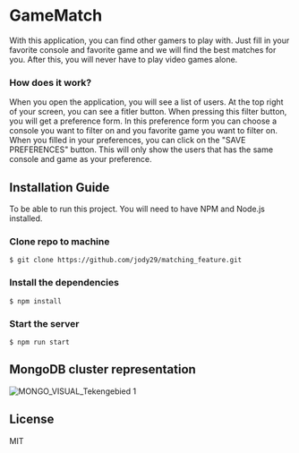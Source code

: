 # GameMatch
With this application, you can find other gamers to play with. Just fill in your favorite console and favorite game and we will find the best matches for you. After this, you will never have to play video games alone.

### How does it work?
When you open the application, you will see a list of users. At the top right of your screen, you can see a fitler button. When pressing this filter button, you will get a preference form. In this preference form you can choose a console you want to filter on and you favorite game you want to filter on. When you filled in your preferences, you can click on the "SAVE PREFERENCES" button. This will only show the users that has the same console and game as your preference.

## Installation Guide
To be able to run this project. You will need to have NPM and Node.js installed.

### Clone repo to machine
```
$ git clone https://github.com/jody29/matching_feature.git
```
### Install the dependencies
```
$ npm install
```
### Start the server
```
$ npm run start
```
## MongoDB cluster representation
![MONGO_VISUAL_Tekengebied 1](https://user-images.githubusercontent.com/66092262/110227877-045d9680-7efd-11eb-9b1c-0540a79f0528.png)

## License
MIT
